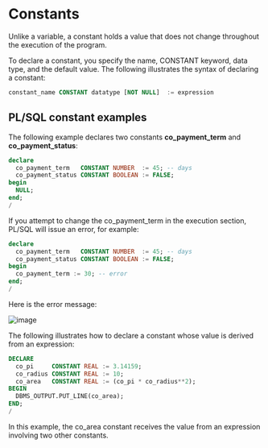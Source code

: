 
# Constants

Unlike a variable, a constant holds a value that does not change throughout the execution of the program.

To declare a constant, you specify the name, CONSTANT keyword, data type, and the default value. The following illustrates the syntax of declaring a constant:
```sql
constant_name CONSTANT datatype [NOT NULL]  := expression
```

## PL/SQL constant examples
The following example declares two constants __co_payment_term__ and __co_payment_status__:
```sql
declare
  co_payment_term   CONSTANT NUMBER  := 45; -- days
  co_payment_status CONSTANT BOOLEAN := FALSE;
begin
  NULL;
end;
/
```

If you attempt to change the co_payment_term in the execution section, PL/SQL will issue an error, for example:
```sql
declare
  co_payment_term   CONSTANT NUMBER  := 45; -- days
  co_payment_status CONSTANT BOOLEAN := FALSE;
begin
  co_payment_term := 30; -- error
end;
/
```
Here is the error message:

![image](https://github.com/user-attachments/assets/f055ccc2-3ad6-43b8-ab07-adb59313c833)

The following illustrates how to declare a constant whose value is derived from an expression:
```sql
DECLARE
  co_pi     CONSTANT REAL := 3.14159;
  co_radius CONSTANT REAL := 10;
  co_area   CONSTANT REAL := (co_pi * co_radius**2);
BEGIN
  DBMS_OUTPUT.PUT_LINE(co_area);
END;
/
```

In this example, the co_area constant receives the value from an expression involving two other constants.
